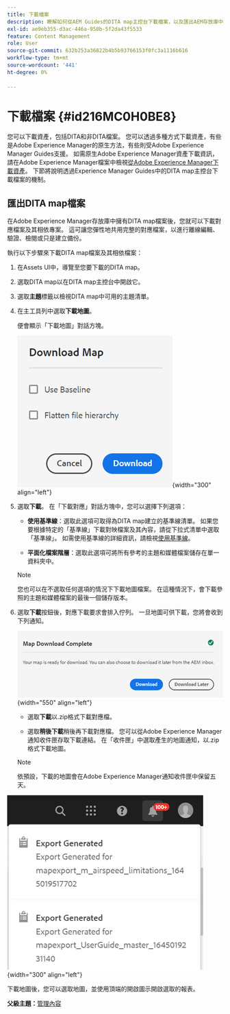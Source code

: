 ```yaml
---
title: 下載檔案
description: 瞭解如何從AEM Guides的DITA map主控台下載檔案，以及匯出AEM存放庫中的DITA map檔案。
exl-id: ae9eb355-d3ac-446a-958b-5f2da43f5533
feature: Content Management
role: User
source-git-commit: 632b253a36822b4b5b93766153f0fc3a1116b616
workflow-type: tm+mt
source-wordcount: '441'
ht-degree: 0%

---
```


# 下載檔案 {#id216MC0H0BE8}

您可以下載資產，包括DITA和非DITA檔案。 您可以透過多種方式下載資產，有些是Adobe Experience Manager的原生方法，有些則受Adobe Experience Manager Guides支援。 如需原生Adobe Experience Manager資產下載資訊，請在Adobe Experience Manager檔案中檢視[從Adobe Experience Manager下載資產](https://experienceleague.adobe.com/docs/experience-manager-cloud-service/assets/manage/download-assets-from-aem.html)。 下節將說明透過Experience Manager Guides中的DITA map主控台下載檔案的機制。

## 匯出DITA map檔案

在Adobe Experience Manager存放庫中擁有DITA map檔案後，您就可以下載對應檔案及其相依專案。 這可讓您彈性地共用完整的對應檔案，以進行離線編輯、驗證、檢閱或只是建立備份。

執行以下步驟來下載DITA map檔案及其相依檔案：

1. 在Assets UI中，導覽至您要下載的DITA map。

1. 選取DITA map以在DITA map主控台中開啟它。

1. 選取&#x200B;**主題**&#x200B;標籤以檢視DITA map中可用的主題清單。

1. 在主工具列中選取&#x200B;**下載地圖**。

   便會顯示「下載地圖」對話方塊。

   ![](images/download-map.png){width="300" align="left"}

1. 選取&#x200B;**下載**。 在「下載對應」對話方塊中，您可以選擇下列選項：

   - **使用基準線**：選取此選項可取得為DITA map建立的基準線清單。 如果您要根據特定的「基準線」下載對映檔案及其內容，請從下拉式清單中選取「基準線」。 如需使用基準線的詳細資訊，請檢視[使用基準線](generate-output-use-baseline-for-publishing.md#)。

   - **平面化檔案階層**：選取此選項可將所有參考的主題和媒體檔案儲存在單一資料夾中。


   >[!NOTE]
   >
   > 您也可以在不選取任何選項的情況下下載地圖檔案。 在這種情況下，會下載參照的主題和媒體檔案的最後一個儲存版本。

1. 選取&#x200B;**下載**&#x200B;按鈕後，對應下載要求會排入佇列。 一旦地圖可供下載，您將會收到下列通知。

   ![](images/download-map-prompt.png){width="550" align="left"}

   - 選取&#x200B;**下載**&#x200B;以.zip格式下載對應檔。

   - 選取&#x200B;**稍後下載**&#x200B;稍後再下載對應檔。 您可以從Adobe Experience Manager通知收件匣存取下載連結。 在「收件匣」中選取產生的地圖通知，以.zip格式下載地圖。

   >[!NOTE]
   >
   > 依預設，下載的地圖會在Adobe Experience Manager通知收件匣中保留五天。

![](images/download-map-inbox.png){width="300" align="left"}

下載地圖後，您可以選取地圖，並使用頂端的開啟圖示開啟選取的報表。

**父級主題：**&#x200B;[&#x200B;管理內容](authoring.md)

